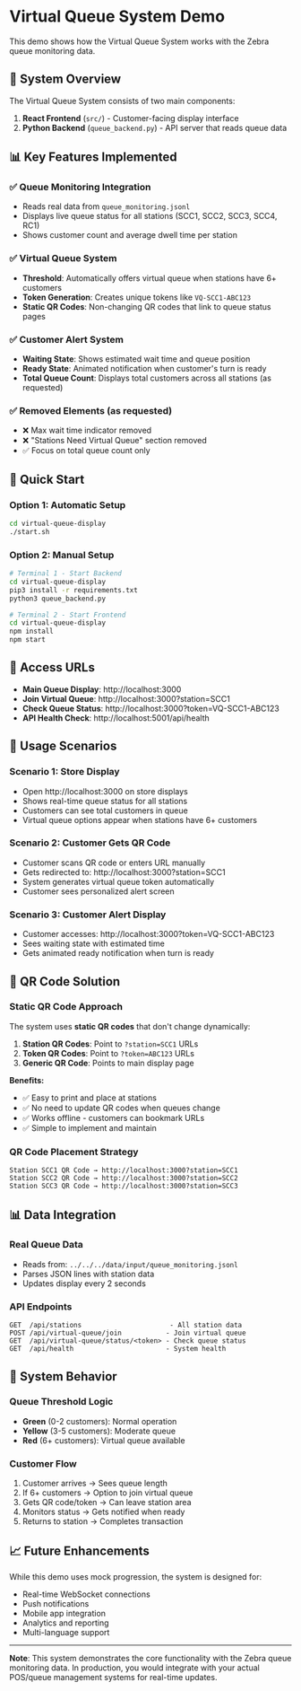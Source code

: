 # Virtual Queue System Demo

This demo shows how the Virtual Queue System works with the Zebra queue monitoring data.

## 🎯 System Overview

The Virtual Queue System consists of two main components:

1. **React Frontend** (`src/`) - Customer-facing display interface
2. **Python Backend** (`queue_backend.py`) - API server that reads queue data

## 📊 Key Features Implemented

### ✅ Queue Monitoring Integration
- Reads real data from `queue_monitoring.jsonl`
- Displays live queue status for all stations (SCC1, SCC2, SCC3, SCC4, RC1)
- Shows customer count and average dwell time per station

### ✅ Virtual Queue System
- **Threshold**: Automatically offers virtual queue when stations have 6+ customers
- **Token Generation**: Creates unique tokens like `VQ-SCC1-ABC123`
- **Static QR Codes**: Non-changing QR codes that link to queue status pages

### ✅ Customer Alert System
- **Waiting State**: Shows estimated wait time and queue position
- **Ready State**: Animated notification when customer's turn is ready
- **Total Queue Count**: Displays total customers across all stations (as requested)

### ✅ Removed Elements (as requested)
- ❌ Max wait time indicator removed
- ❌ "Stations Need Virtual Queue" section removed
- ✅ Focus on total queue count only

## 🚀 Quick Start

### Option 1: Automatic Setup
```bash
cd virtual-queue-display
./start.sh
```

### Option 2: Manual Setup
```bash
# Terminal 1 - Start Backend
cd virtual-queue-display
pip3 install -r requirements.txt
python3 queue_backend.py

# Terminal 2 - Start Frontend  
cd virtual-queue-display
npm install
npm start
```

## 🔗 Access URLs

- **Main Queue Display**: http://localhost:3000
- **Join Virtual Queue**: http://localhost:3000?station=SCC1
- **Check Queue Status**: http://localhost:3000?token=VQ-SCC1-ABC123
- **API Health Check**: http://localhost:5001/api/health

## 📱 Usage Scenarios

### Scenario 1: Store Display
- Open http://localhost:3000 on store displays
- Shows real-time queue status for all stations
- Customers can see total customers in queue
- Virtual queue options appear when stations have 6+ customers

### Scenario 2: Customer Gets QR Code
- Customer scans QR code or enters URL manually
- Gets redirected to: http://localhost:3000?station=SCC1
- System generates virtual queue token automatically
- Customer sees personalized alert screen

### Scenario 3: Customer Alert Display
- Customer accesses: http://localhost:3000?token=VQ-SCC1-ABC123
- Sees waiting state with estimated time
- Gets animated ready notification when turn is ready

## 🎨 QR Code Solution

### Static QR Code Approach
The system uses **static QR codes** that don't change dynamically:

1. **Station QR Codes**: Point to `?station=SCC1` URLs
2. **Token QR Codes**: Point to `?token=ABC123` URLs  
3. **Generic QR Code**: Points to main display page

**Benefits:**
- ✅ Easy to print and place at stations
- ✅ No need to update QR codes when queues change
- ✅ Works offline - customers can bookmark URLs
- ✅ Simple to implement and maintain

### QR Code Placement Strategy
```
Station SCC1 QR Code → http://localhost:3000?station=SCC1
Station SCC2 QR Code → http://localhost:3000?station=SCC2
Station SCC3 QR Code → http://localhost:3000?station=SCC3
```

## 📊 Data Integration

### Real Queue Data
- Reads from: `../../../data/input/queue_monitoring.jsonl`
- Parses JSON lines with station data
- Updates display every 2 seconds

### API Endpoints
```
GET  /api/stations                      - All station data
POST /api/virtual-queue/join           - Join virtual queue
GET  /api/virtual-queue/status/<token> - Check queue status
GET  /api/health                       - System health
```

## 🎯 System Behavior

### Queue Threshold Logic
- **Green** (0-2 customers): Normal operation
- **Yellow** (3-5 customers): Moderate queue
- **Red** (6+ customers): Virtual queue available

### Customer Flow
1. Customer arrives → Sees queue length
2. If 6+ customers → Option to join virtual queue
3. Gets QR code/token → Can leave station area  
4. Monitors status → Gets notified when ready
5. Returns to station → Completes transaction

## 📈 Future Enhancements

While this demo uses mock progression, the system is designed for:
- Real-time WebSocket connections
- Push notifications
- Mobile app integration
- Analytics and reporting
- Multi-language support

---

**Note**: This system demonstrates the core functionality with the Zebra queue monitoring data. In production, you would integrate with your actual POS/queue management systems for real-time updates.